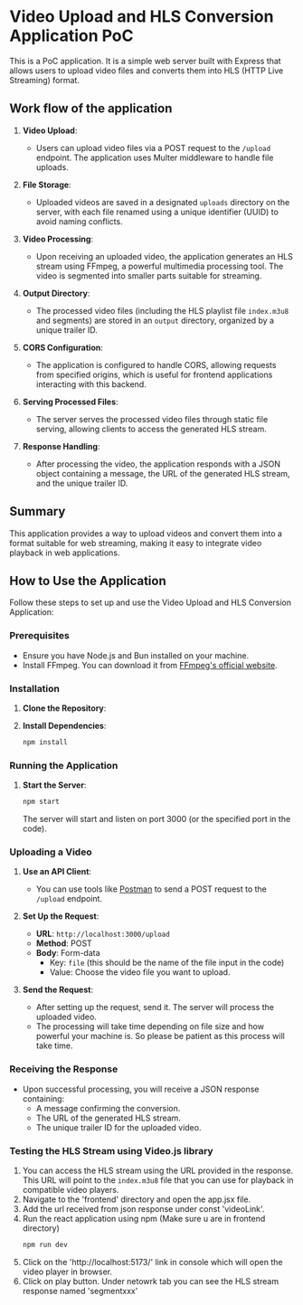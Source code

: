# Video Upload and HLS Conversion Application PoC

This is a PoC application. It is a simple web server built with Express that allows users to upload video files and converts them into HLS (HTTP Live Streaming) format.

## Work flow of the application

1. **Video Upload**:
   - Users can upload video files via a POST request to the `/upload` endpoint. The application uses Multer middleware to handle file uploads.

2. **File Storage**:
   - Uploaded videos are saved in a designated `uploads` directory on the server, with each file renamed using a unique identifier (UUID) to avoid naming conflicts.

3. **Video Processing**:
   - Upon receiving an uploaded video, the application generates an HLS stream using FFmpeg, a powerful multimedia processing tool. The video is segmented into smaller parts suitable for streaming.

4. **Output Directory**:
   - The processed video files (including the HLS playlist file `index.m3u8` and segments) are stored in an `output` directory, organized by a unique trailer ID.

5. **CORS Configuration**:
   - The application is configured to handle CORS, allowing requests from specified origins, which is useful for frontend applications interacting with this backend.

6. **Serving Processed Files**:
   - The server serves the processed video files through static file serving, allowing clients to access the generated HLS stream.

7. **Response Handling**:
   - After processing the video, the application responds with a JSON object containing a message, the URL of the generated HLS stream, and the unique trailer ID.

## Summary

This application provides a way to upload videos and convert them into a format suitable for web streaming, making it easy to integrate video playback in web applications.


## How to Use the Application

Follow these steps to set up and use the Video Upload and HLS Conversion Application:

### Prerequisites

- Ensure you have Node.js and Bun installed on your machine.
- Install FFmpeg. You can download it from [FFmpeg's official website](https://ffmpeg.org/download.html).

### Installation

1. **Clone the Repository**:

2. **Install Dependencies**:
   ```bash
   npm install
   ```

### Running the Application

1. **Start the Server**:
   ```bash
   npm start
   ```
   The server will start and listen on port 3000 (or the specified port in the code).

### Uploading a Video

1. **Use an API Client**:
   - You can use tools like [Postman](https://www.postman.com/) to send a POST request to the `/upload` endpoint.

2. **Set Up the Request**:
   - **URL**: `http://localhost:3000/upload`
   - **Method**: POST
   - **Body**: Form-data
     - Key: `file` (this should be the name of the file input in the code)
     - Value: Choose the video file you want to upload.

3. **Send the Request**:
   - After setting up the request, send it. The server will process the uploaded video.
   - The processing will take time depending on file size and how powerful your machine is. So please be patient as this process will take time.

### Receiving the Response

- Upon successful processing, you will receive a JSON response containing:
  - A message confirming the conversion.
  - The URL of the generated HLS stream.
  - The unique trailer ID for the uploaded video.

### Testing the HLS Stream using Video.js library

1. You can access the HLS stream using the URL provided in the response. This URL will point to the `index.m3u8` file that you can use for playback in compatible video players.
2. Navigate to the 'frontend' directory and open the app.jsx file.
3. Add the url received from json response under const 'videoLink'.
4. Run the react application using npm (Make sure u are in frontend directory)
   ```bash
   npm run dev
   ```
5. Click on the 'http://localhost:5173/' link in console which will open the video player in browser.
6. Click on play button. Under netowrk tab you can see the HLS stream response named 'segmentxxx'




